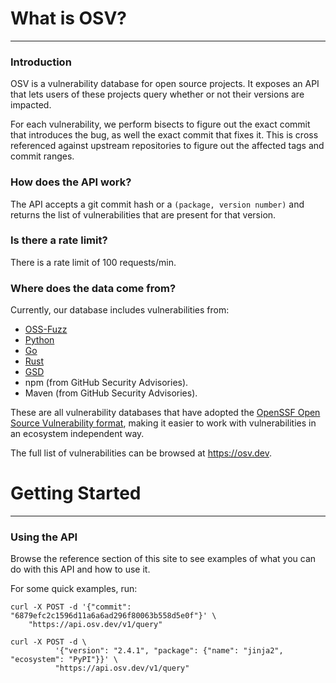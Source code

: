 # What is OSV?
---

### Introduction

OSV is a vulnerability database for open source projects. It exposes an API that
lets users of these projects query whether or not their versions are impacted.

For each vulnerability, we perform bisects to figure out the exact commit that
introduces the bug, as well the exact commit that fixes it. This is cross
referenced against upstream repositories to figure out the affected tags and
commit ranges.

### How does the API work?

The API accepts a git commit hash or a `(package, version number)` and returns the
list of vulnerabilities that are present for that version.

### Is there a rate limit?

There is a rate limit of 100 requests/min.

### Where does the data come from?

Currently, our database includes vulnerabilities from:
- [OSS-Fuzz](https://github.com/google/oss-fuzz-vulns)
- [Python](https://github.com/pypa/advisory-database)
- [Go](https://github.com/golang/vulndb)
- [Rust](https://github.com/RustSec/advisory-db)
- [GSD](https://github.com/cloudsecurityalliance/gsd-database)
- npm (from GitHub Security Advisories).
- Maven (from GitHub Security Advisories).

These are all vulnerability databases that have adopted the [OpenSSF Open
Source Vulnerability format](https://ossf.github.io/osv-schema/), making it
easier to work with vulnerabilities in an ecosystem independent way.

The full list of vulnerabilities can be browsed at <https://osv.dev>.

# Getting Started
---

### Using the API

Browse the reference section of this site to see examples of what you can do
with this API and how to use it.

For some quick examples, run:

```
curl -X POST -d '{"commit": "6879efc2c1596d11a6a6ad296f80063b558d5e0f"}' \
    "https://api.osv.dev/v1/query"
```

```
curl -X POST -d \
          '{"version": "2.4.1", "package": {"name": "jinja2", "ecosystem": "PyPI"}}' \
          "https://api.osv.dev/v1/query"
```
